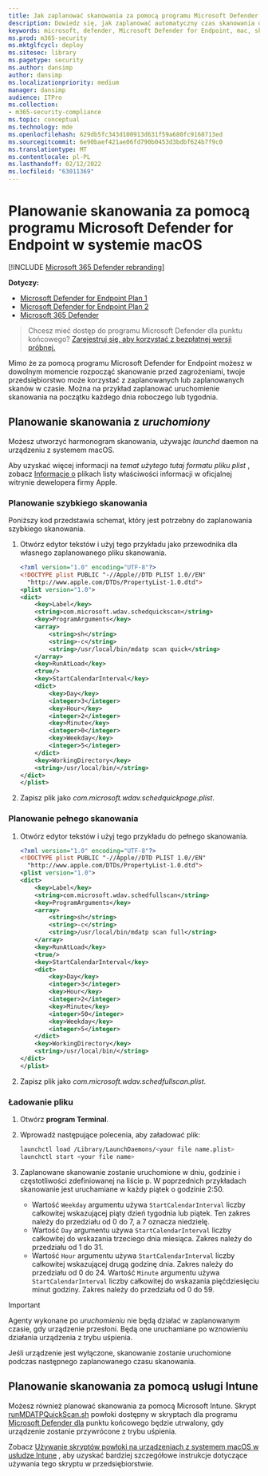 ```yaml
---
title: Jak zaplanować skanowania za pomocą programu Microsoft Defender dla punktu końcowego w systemie macOS
description: Dowiedz się, jak zaplanować automatyczny czas skanowania dla programu Microsoft Defender for Endpoint w systemie macOS, aby lepiej chronić zasoby organizacji.
keywords: microsoft, defender, Microsoft Defender for Endpoint, mac, skany, oprogramowanie antywirusowe
ms.prod: m365-security
ms.mktglfcycl: deploy
ms.sitesec: library
ms.pagetype: security
ms.author: dansimp
author: dansimp
ms.localizationpriority: medium
manager: dansimp
audience: ITPro
ms.collection:
- m365-security-compliance
ms.topic: conceptual
ms.technology: mde
ms.openlocfilehash: 629db5fc343d100913d631f59a680fc9160713ed
ms.sourcegitcommit: 6e90baef421ae06fd790b0453d3bdbf624b7f9c0
ms.translationtype: MT
ms.contentlocale: pl-PL
ms.lasthandoff: 02/12/2022
ms.locfileid: "63011369"
---
```

# <a name="schedule-scans-with-microsoft-defender-for-endpoint-on-macos"></a>Planowanie skanowania za pomocą programu Microsoft Defender for Endpoint w systemie macOS

[!INCLUDE [Microsoft 365 Defender rebranding](../../includes/microsoft-defender.md)]

**Dotyczy:**
- [Microsoft Defender for Endpoint Plan 1](https://go.microsoft.com/fwlink/p/?linkid=2154037)
- [Microsoft Defender for Endpoint Plan 2](https://go.microsoft.com/fwlink/p/?linkid=2154037)
- [Microsoft 365 Defender](https://go.microsoft.com/fwlink/?linkid=2118804)

> Chcesz mieć dostęp do programu Microsoft Defender dla punktu końcowego? [Zarejestruj się, aby korzystać z bezpłatnej wersji próbnej.](https://signup.microsoft.com/create-account/signup?products=7f379fee-c4f9-4278-b0a1-e4c8c2fcdf7e&ru=https://aka.ms/MDEp2OpenTrial?ocid=docs-wdatp-exposedapis-abovefoldlink)

Mimo że za pomocą programu Microsoft Defender for Endpoint możesz w dowolnym momencie rozpocząć skanowanie przed zagrożeniami, twoje przedsiębiorstwo może korzystać z zaplanowanych lub zaplanowanych skanów w czasie. Można na przykład zaplanować uruchomienie skanowania na początku każdego dnia roboczego lub tygodnia. 

## <a name="schedule-a-scan-with-launchd"></a>Planowanie skanowania z *uruchomiony*

Możesz utworzyć harmonogram skanowania, używając *launchd* daemon na urządzeniu z systemem macOS.

Aby uzyskać więcej informacji na *temat użytego tutaj formatu pliku plist* , zobacz [Informacje o](https://developer.apple.com/library/archive/documentation/General/Reference/InfoPlistKeyReference/Articles/AboutInformationPropertyListFiles.html) plikach listy właściwości informacji w oficjalnej witrynie dewelopera firmy Apple.

### <a name="schedule-a-quick-scan"></a>Planowanie szybkiego skanowania

Poniższy kod przedstawia schemat, który jest potrzebny do zaplanowania szybkiego skanowania. 

1. Otwórz edytor tekstów i użyj tego przykładu jako przewodnika dla własnego zaplanowanego pliku skanowania.

    ```XML
    <?xml version="1.0" encoding="UTF-8"?>
    <!DOCTYPE plist PUBLIC "-//Apple//DTD PLIST 1.0//EN"
      "http://www.apple.com/DTDs/PropertyList-1.0.dtd">
    <plist version="1.0">
    <dict>
        <key>Label</key>
        <string>com.microsoft.wdav.schedquickscan</string>
        <key>ProgramArguments</key>
        <array>
            <string>sh</string>
            <string>-c</string>
            <string>/usr/local/bin/mdatp scan quick</string>
        </array>
        <key>RunAtLoad</key>
        <true/>
        <key>StartCalendarInterval</key>
        <dict>
            <key>Day</key>
            <integer>3</integer>
            <key>Hour</key>
            <integer>2</integer>
            <key>Minute</key>
            <integer>0</integer>
            <key>Weekday</key>
            <integer>5</integer>
        </dict>
        <key>WorkingDirectory</key>
        <string>/usr/local/bin/</string>
    </dict>
    </plist>
     ```

2. Zapisz plik jako *com.microsoft.wdav.schedquickpage.plist*.

### <a name="schedule-a-full-scan"></a>Planowanie pełnego skanowania

1. Otwórz edytor tekstów i użyj tego przykładu do pełnego skanowania.

    ```XML
    <?xml version="1.0" encoding="UTF-8"?>
    <!DOCTYPE plist PUBLIC "-//Apple//DTD PLIST 1.0//EN"
      "http://www.apple.com/DTDs/PropertyList-1.0.dtd">
    <plist version="1.0">
    <dict>
        <key>Label</key>
        <string>com.microsoft.wdav.schedfullscan</string>
        <key>ProgramArguments</key>
        <array>
            <string>sh</string>
            <string>-c</string>
            <string>/usr/local/bin/mdatp scan full</string>
        </array>
        <key>RunAtLoad</key>
        <true/>
        <key>StartCalendarInterval</key>
        <dict>
            <key>Day</key>
            <integer>3</integer>
            <key>Hour</key>
            <integer>2</integer>
            <key>Minute</key>
            <integer>50</integer>
            <key>Weekday</key>
            <integer>5</integer>
        </dict>
        <key>WorkingDirectory</key>
        <string>/usr/local/bin/</string>
    </dict>
    </plist>
     ```

2. Zapisz plik jako *com.microsoft.wdav.schedfullscan.plist*.
 
### <a name="load-your-file"></a>Ładowanie pliku

1. Otwórz **program Terminal**.
2. Wprowadź następujące polecenia, aby załadować plik:

    ```bash
    launchctl load /Library/LaunchDaemons/<your file name.plist>
    launchctl start <your file name>
    ```

3. Zaplanowane skanowanie zostanie uruchomione w dniu, godzinie i częstotliwości zdefiniowanej na liście p. W poprzednich przykładach skanowanie jest uruchamiane w każdy piątek o godzinie 2:50. 

    - Wartość `Weekday` argumentu używa `StartCalendarInterval` liczby całkowitej wskazującej piąty dzień tygodnia lub piątek. Ten zakres należy do przedziału od 0 do 7, a 7 oznacza niedzielę.
    - Wartość `Day` argumentu używa `StartCalendarInterval` liczby całkowitej do wskazania trzeciego dnia miesiąca. Zakres należy do przedziału od 1 do 31.
    - Wartość `Hour` argumentu używa `StartCalendarInterval` liczby całkowitej wskazującej drugą godzinę dnia. Zakres należy do przedziału od 0 do 24.
    Wartość `Minute` argumentu używa `StartCalendarInterval` liczby całkowitej do wskazania pięćdziesięciu minut godziny. Zakres należy do przedziału od 0 do 59.
    
    
 > [!IMPORTANT]
 > Agenty wykonane po *uruchomieniu* nie będą działać w zaplanowanym czasie, gdy urządzenie przesłoni. Będą one uruchamiane po wznowieniu działania urządzenia z trybu uśpienia.
 >
 > Jeśli urządzenie jest wyłączone, skanowanie zostanie uruchomione podczas następnego zaplanowanego czasu skanowania.

## <a name="schedule-a-scan-with-intune"></a>Planowanie skanowania za pomocą usługi Intune

Możesz również planować skanowania za pomocą Microsoft Intune. Skrypt [runMDATPQuickScan.sh](https://github.com/microsoft/shell-intune-samples/tree/master/Misc/MDATP#runmdatpquickscansh) powłoki dostępny w skryptach dla programu [Microsoft Defender dla](https://github.com/microsoft/shell-intune-samples/tree/master/Misc/MDATP) punktu końcowego będzie utrwalony, gdy urządzenie zostanie przywrócone z trybu uśpienia. 

Zobacz [Używanie skryptów powłoki na urządzeniach z systemem macOS w usłudze Intune](/mem/intune/apps/macos-shell-scripts) , aby uzyskać bardziej szczegółowe instrukcje dotyczące używania tego skryptu w przedsiębiorstwie.
